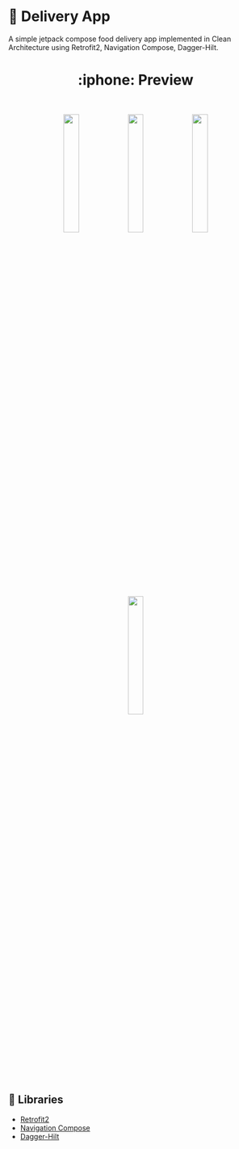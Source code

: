 # :stuffed_flatbread: Delivery App
A simple jetpack compose food delivery app implemented in Clean Architecture using Retrofit2, Navigation Compose, Dagger-Hilt.
<h1 align="center"> :iphone: Preview  </h1>

<h4 align="center">
</h4></br>
<p align="center">
<img src="https://github.com/dennisandrew/DeliveryApp/assets/102926864/0388b770-32b5-454e-864c-9eca2de89b42"
width="24.5%"/>
<img src="https://github.com/dennisandrew/DeliveryApp/assets/102926864/f181e6a7-643b-4085-946f-06a9b7c6fcfd"
width="24.5%"/>
<img src="https://github.com/dennisandrew/DeliveryApp/assets/102926864/a0dcd9e0-cb60-4816-9812-e0e0a63f5327"
width="24.5%"/>
<img src="https://github.com/dennisandrew/DeliveryApp/assets/102926864/2d5b3e04-6788-4088-83b6-86532449df74"
width="24.5%"/>
</p>

##  :link: Libraries

- [Retrofit2](https://square.github.io/retrofit/)
- [Navigation Compose](https://developer.android.com/jetpack/compose/navigation)
- [Dagger-Hilt](https://developer.android.com/training/dependency-injection/hilt-android)
